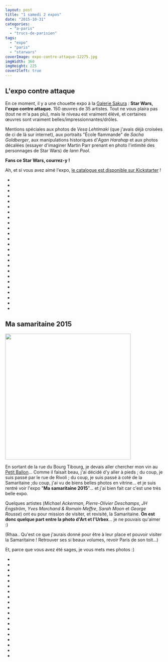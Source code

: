 ```yaml
---
layout: post
title: "1 samedi 2 expos"
date: "2015-10-31"
categories: 
  - "a-paris"
  - "trucs-de-parisien"
tags: 
  - "expo"
  - "paris"
  - "starwars"
coverImage: expo-contre-attaque-12275.jpg
imgWidth: 360
imgHeight: 225
cover2left: true
---
```


## L'expo contre attaque

En ce moment, il y a une chouette expo à la [Galerie Sakura](http://www.galerie-sakura.com/) : **Star Wars, l'expo contre attaque**. 150 œuvres de 35 artistes. Tout ne vous plaira pas (tout ne m'a pas plu), mais le niveau est vraiment élévé, et certaines œuvres sont vraiment belles/impressionnantes/drôles.

Mentions spéciales aux photos de _Vesa Lehtimaki_ (que j'avais déjà croisées de ci de là sur internet), aux portraits "École flammande" de _Sacha Goldberger_, aux manipulations historiques d'_Agan Harahap_ et aux photos décalées (essayer d'imaginer Martin Parr prenant en photo l'intimité des personnages de Star Wars) de _Iann Pool_.

**Fans ce Star Wars, courrez-y !**

Ah, et si vous avez aimé l'expo, [le catalogue est disponible sur Kickstarter](https://www.kickstarter.com/projects/1872189880/livre-dart-issu-de-lexpo-contre-attaque) !

<div id="expo-slider" class="splide">
<div class="splide__track">
<ul class="splide__list">
<li class="splide__slide"><img src="/images/2015/10/IMG_5043.jpg" alt=""></li>
<li class="splide__slide"><img src="/images/2015/10/IMG_5042.jpg" alt=""></li>
<li class="splide__slide"><img src="/images/2015/10/IMG_5041.jpg" alt=""></li>
<li class="splide__slide"><img src="/images/2015/10/IMG_5040.jpg" alt=""></li>
<li class="splide__slide"><img src="/images/2015/10/IMG_5039.jpg" alt=""></li>
<li class="splide__slide"><img src="/images/2015/10/IMG_5038.jpg" alt=""></li>
<li class="splide__slide"><img src="/images/2015/10/IMG_5037.jpg" alt=""></li>
<li class="splide__slide"><img src="/images/2015/10/IMG_5036.jpg" alt=""></li>
<li class="splide__slide"><img src="/images/2015/10/IMG_5035.jpg" alt=""></li>
<li class="splide__slide"><img src="/images/2015/10/IMG_5033.jpg" alt=""></li>
<li class="splide__slide"><img src="/images/2015/10/IMG_5031.jpg" alt=""></li>
<li class="splide__slide"><img src="/images/2015/10/IMG_5026.jpg" alt=""></li>
<li class="splide__slide"><img src="/images/2015/10/IMG_5030.jpg" alt=""></li>
<li class="splide__slide"><img src="/images/2015/10/IMG_5034.jpg" alt=""></li>
<li class="splide__slide"><img src="/images/2015/10/IMG_5027.jpg" alt=""></li>
<li class="splide__slide"><img src="/images/2015/10/IMG_5029.jpg" alt=""></li>
<li class="splide__slide"><img src="/images/2015/10/XVM041df704-7685-11e5-8780-7f9b2464cadb-805x453.jpg" alt=""></li>
<li class="splide__slide"><img src="/images/2015/10/IMG_5028.jpg" alt=""></li>
<li class="splide__slide"><img src="/images/2015/10/IMG_5022.jpg" alt=""></li>
<li class="splide__slide"><img src="/images/2015/10/IMG_5025.jpg" alt=""></li>
<li class="splide__slide"><img src="/images/2015/10/IMG_5024.jpg" alt=""></li>
<li class="splide__slide"><img src="/images/2015/10/IMG_5023.jpg" alt=""></li>
<li class="splide__slide"><img src="/images/2015/10/IMG_5021.jpg" alt=""></li>
<li class="splide__slide"><img src="/images/2015/10/IMG_5020.jpg" alt=""></li>
<li class="splide__slide"><img src="/images/2015/10/IMG_5019.jpg" alt=""></li>
</ul>
</div>
</div>

## Ma samaritaine 2015

<img src="/images/2015/10/SAMARITAINE-copie-1024x806-1024x806.jpg# book2right" width="400" alt="" >

En sortant de la rue du Bourg Tibourg, je devais aller chercher mon vin au [Petit Ballon](http://www.lepetitballon.com)... Comme il faisait beau, j'ai décidé d'y aller à pieds ; du coup, je suis passé par le rue de Rivoli ; du coup, je suis passé à coté de la Samaritaine ;du coup, j'ai vu de biens belles photos en vitrine... et je suis rentré voir l'expo "**Ma samaritaine 2015**"... et j'ai bien fait car c'est une très belle expo.

Quelques artistes (_Michael Ackerman_, _Pierre-Olivier Deschamps_, _JH Engström_, _Yves Marchand & Romain Meffre_, _Sarah Moon_ et _George Rousse_) ont eu pour mission de visiter, et revisité, la Samaritaine. **On est donc quelque part entre la photo d'Art et l'Urbex**... je ne pouvais qu'aimer :)

(Rhaa.. Qu'est ce que j'aurais donné pour être à leur place et pouvoir visiter la Samaritaine ! Retrouver ses si beaux volumes, revoir Paris de son toit...)

Et, parce que vous avez été sages, je vous mets mes photos :)

<div id="samaritaine-slider" class="splide nof">
<div class="splide__track">
<ul class="splide__list">
<li class="splide__slide"><img src="/images/2015/10/IMG_5018.jpg" alt=""></li>
<li class="splide__slide"><img src="/images/2015/10/IMG_5017.jpg" alt=""></li>
<li class="splide__slide"><img src="/images/2015/10/IMG_5016.jpg" alt=""></li>
<li class="splide__slide"><img src="/images/2015/10/IMG_5015.jpg" alt=""></li>
<li class="splide__slide"><img src="/images/2015/10/IMG_5014.jpg" alt=""></li>
<li class="splide__slide"><img src="/images/2015/10/IMG_5013.jpg" alt=""></li>
<li class="splide__slide"><img src="/images/2015/10/IMG_5012.jpg" alt=""></li>
<li class="splide__slide"><img src="/images/2015/10/IMG_5011.jpg" alt=""></li>
<li class="splide__slide"><img src="/images/2015/10/IMG_5010.jpg" alt=""></li>
<li class="splide__slide"><img src="/images/2015/10/IMG_5009.jpg" alt=""></li>
<li class="splide__slide"><img src="/images/2015/10/IMG_5008.jpg" alt=""></li>
<li class="splide__slide"><img src="/images/2015/10/IMG_5007.jpg" alt=""></li>
<li class="splide__slide"><img src="/images/2015/10/IMG_5006.jpg" alt=""></li>
<li class="splide__slide"><img src="/images/2015/10/IMG_5005.jpg" alt=""></li>
<li class="splide__slide"><img src="/images/2015/10/IMG_5004.jpg" alt=""></li>
<li class="splide__slide"><img src="/images/2015/10/IMG_5003.jpg" alt=""></li>
<li class="splide__slide"><img src="/images/2015/10/IMG_5002.jpg" alt=""></li>
<li class="splide__slide"><img src="/images/2015/10/IMG_5001.jpg" alt=""></li>
<li class="splide__slide"><img src="/images/2015/10/IMG_4999.jpg" alt=""></li>
</ul>
</div>
</div>
